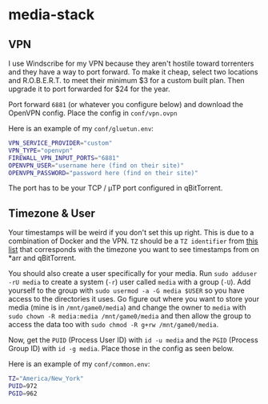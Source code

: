 # media-stack

## VPN

I use Windscribe for my VPN because they aren't hostile toward torrenters and they have a way to port forward. To make it cheap, select two locations and R.O.B.E.R.T. to meet their minimum $3 for a custom built plan. Then upgrade it to port forwarded for $24 for the year.

Port forward `6881` (or whatever you configure below) and download the OpenVPN config. Place the config in `conf/vpn.ovpn`

Here is an example of my `conf/gluetun.env`:

```sh
VPN_SERVICE_PROVIDER="custom"
VPN_TYPE="openvpn"
FIREWALL_VPN_INPUT_PORTS="6881"
OPENVPN_USER="username here (find on their site)"
OPENVPN_PASSWORD="password here (find on their site)"
```

The port has to be your TCP / µTP port configured in qBitTorrent.

## Timezone & User

Your timestamps will be weird if you don't set this up right. This is due to a combination of Docker and the VPN. `TZ` should be a `TZ identifier` from [this list](https://en.wikipedia.org/wiki/List_of_tz_database_time_zones) that corresponds with the timezone you want to see timestamps from on *arr and qBitTorrent.

You should also create a user specifically for your media. Run `sudo adduser -rU media` to create a system (`-r`) user called `media` with a group (`-U`). Add yourself to the group with `sudo usermod -a -G media $USER` so you have access to the directories it uses. Go figure out where you want to store your media (mine is in `/mnt/game0/media`) and change the owner to `media` with `sudo chown -R media:media /mnt/game0/media` and then allow the group to access the data too with `sudo chmod -R g+rw /mnt/game0/media`.

Now, get the `PUID` (Process User ID) with `id -u media` and the `PGID` (Process Group ID) with `id -g media`. Place those in the config as seen below.

Here is an example of my `conf/common.env`:

```sh
TZ="America/New_York"
PUID=972
PGID=962
```
